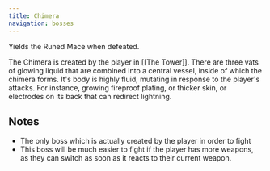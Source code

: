 ```yaml
---
title: Chimera
navigation: bosses
---
```

Yields the Runed Mace when defeated.

The Chimera is created by the player in [[The Tower]]. There are three vats of glowing liquid that are combined into a central vessel, inside of which the chimera forms. It's body is highly fluid, mutating in response to the player's attacks. For instance, growing fireproof plating, or thicker skin, or electrodes on its back that can redirect lightning.

## Notes
- The only boss which is actually created by the player in order to fight
- This boss will be much easier to fight if the player has more weapons, as they can switch as soon as it reacts to their current weapon.